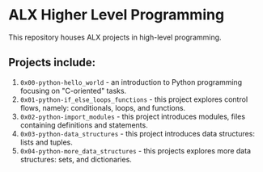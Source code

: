 # ALX Higher Level Programming
This repository houses ALX projects in high-level programming.
## Projects include:
1. `0x00-python-hello_world` - an introduction to Python programming focusing on "C-oriented" tasks.
2. `0x01-python-if_else_loops_functions` - this project explores control flows, namely: conditionals, loops, and functions.
3. `0x02-python-import_modules` - this project introduces modules, files containing definitions and statements.
3. `0x03-python-data_structures` - this project introduces data structures: lists and tuples.
4. `0x04-python-more_data_structures` - this projects explores more data structures: sets, and dictionaries.
